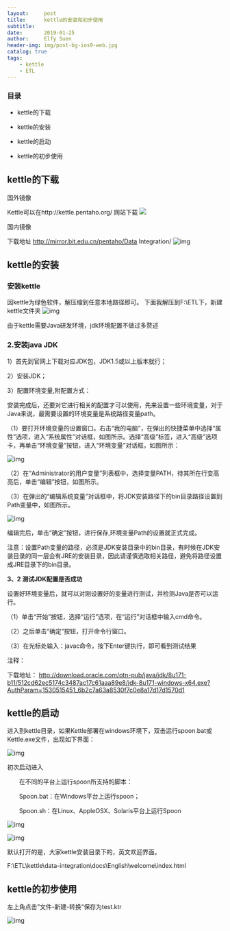 ```yaml
---
layout:     post
title:      kettle的安装和初步使用
subtitle:   
date:       2019-01-25
author:     Elfy Suen
header-img: img/post-bg-ios9-web.jpg
catalog: true
tags:
    - kettle
    - ETL
---
```





### 目录

- kettle的下载

- kettle的安装

- kettle的启动

- kettle的初步使用


## kettle的下载



国外镜像

Kettle可以在http://kettle.pentaho.org/ 网站下载
![](http://blog.elfysuen.top/img/20190125/855959-20170525170429825-918373041.png)

国内镜像

下载地址 http://mirror.bit.edu.cn/pentaho/Data Integration/
![img](http://blog.elfysuen.top/img/20190125/20190125101125.png)



## kettle的安装

### 安装kettle

因kettle为绿色软件，解压缩到任意本地路径即可。
下面我解压到F:\ETL下，新建kettle文件夹
![img](http://blog.elfysuen.top/img/20190125/20190125102128.png)



由于kettle需要Java研发环境，jdk环境配置不做过多赘述

### 2.安装java JDK

1）首先到官网上下载对应JDK包，JDK1.5或以上版本就行；

2）安装JDK；

3）配置环境变量,附配置方式：

安装完成后，还要对它进行相关的配置才可以使用，先来设置一些环境变量，对于Java来说，最需要设置的环境变量是系统路径变量path。

（1）要打开环境变量的设置窗口。右击“我的电脑”，在弹出的快捷菜单中选择“属性”选项，进入“系统属性”对话框，如图所示。选择“高级”标签，进入“高级”选项卡，再单击“环境变量”按钮，进入“环境变量”对话框，如图所示：

![img](http://blog.elfysuen.top/img/20190125/16103242-478f9933a78243b4807e87258e45a8d6.png)

（2）在“Administrator的用户变量”列表框中，选择变量PATH，待其所在行变高亮后，单击“编辑”按钮，如图所示。

（3）在弹出的“编辑系统变量”对话框中，将JDK安装路径下的bin目录路径设置到Path变量中，如图所示。

![img](http://blog.elfysuen.top/img/20190125/16103320-0bb2842855cd41e4905c2beb778eb7b3.png)

编辑完后，单击“确定”按钮，进行保存,环境变量Path的设置就正式完成。

注意：设置Path变量的路径，必须是JDK安装目录中的bin目录，有时候在JDK安装目录的同一层会有JRE的安装目录，因此请谨慎选取相关路径，避免将路径设置成JRE目录下的bin目录。

**3、2 测试JDK配置是否成功**

设置好环境变量后，就可以对刚设置好的变量进行测试，并检测Java是否可以运行。

（1）单击“开始”按钮，选择“运行”选项，在“运行”对话框中输入cmd命令。

（2）之后单击“确定”按钮，打开命令行窗口。

（3）在光标处输入：javac命令，按下Enter键执行，即可看到测试结果

注释：

下载地址： <http://download.oracle.com/otn-pub/java/jdk/8u171-b11/512cd62ec5174c3487ac17c61aaa89e8/jdk-8u171-windows-x64.exe?AuthParam=1530515451_6b2c7a63a8530f7c0e8a17d17d1570d1>





## kettle的启动

进入到kettle目录，如果Kettle部署在windows环境下，双击运行spoon.bat或Kettle.exe文件，出现如下界面：

 ![img](http://blog.elfysuen.top/img/20190125/20190125103030.png)

初次启动进入



　　在不同的平台上运行spoon所支持的脚本：

　　Spoon.bat：在Windows平台上运行spoon；

　　Spoon.sh：在Linux、AppleOSX、Solaris平台上运行Spoon

![img](http://blog.elfysuen.top/img/20190125/20190125103514.png)

![img](http://blog.elfysuen.top/img/20190125/20190125103247.png)

默认打开的是，大家kettle安装目录下的，英文欢迎界面。

 F:\ETL\kettle\data-integration\docs\English\welcome\index.html

## kettle的初步使用

左上角点击”文件-新建-转换“保存为test.ktr

![img](http://blog.elfysuen.top/img/20190125/20190125104117.png)